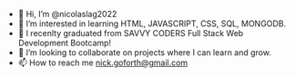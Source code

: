 - 👋 Hi, I’m @nicolaslag2022
- 👀 I’m interested in learning HTML, JAVASCRIPT, CSS, SQL, MONGODB. 
- 🌱 I recenlty graduated from SAVVY CODERS Full Stack Web Development Bootcamp!
- 💞️ I’m looking to collaborate on projects where I can learn and grow. 
- 📫 How to reach me nick.goforth@gmail.com

<!---
nicolaslag2022/nicolaslag2022 is a ✨ special ✨ repository because its `README.md` (this file) appears on your GitHub profile.
You can click the Preview link to take a look at your changes.
--->
